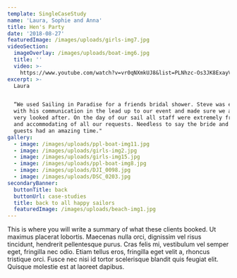 ```yaml
---
template: SingleCaseStudy
name: 'Laura, Sophie and Anna'
title: Hen's Party
date: '2018-08-27'
featuredImage: /images/uploads/girls-img7.jpg
videoSection:
  imageOverlay: /images/uploads/boat-img6.jpg
  title: ''
  video: >-
    https://www.youtube.com/watch?v=vr0qNXmkUJ8&list=PLNhzc-Os3JK8ExayVzzoHVvP2c0-4_oqt
excerpt: >-
  Laura


  “We used Sailing in Paradise for a friends bridal shower. Steve was excellent
  with his communication in the lead up to our event and made sure we all felt
  very looked after. On the day of our sail all staff were extremely friendly
  and accommodating of all our requests. Needless to say the bride and all
  guests had an amazing time."
gallery:
  - image: /images/uploads/ppl-boat-img11.jpg
  - image: /images/uploads/girls-img2.jpg
  - image: /images/uploads/girls-img15.jpg
  - image: /images/uploads/ppl-boat-img8.jpg
  - image: /images/uploads/DJI_0098.jpg
  - image: /images/uploads/DSC_0203.jpg
secondaryBanner:
  buttonTitle: back
  buttonUrl: case-studies
  title: back to all happy sailors
  featuredImage: /images/uploads/beach-img1.jpg
---
```

This is where you will write a summary of what these clients booked. Ut maximus placerat lobortis. Maecenas nulla orci, dignissim vel risus tincidunt, hendrerit pellentesque purus. Cras felis mi, vestibulum vel semper eget, fringilla nec odio. Etiam tellus eros, fringilla eget velit a, rhoncus tristique orci. Fusce nec nisi id tortor scelerisque blandit quis feugiat elit. Quisque molestie est at laoreet dapibus.
